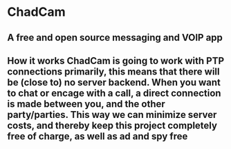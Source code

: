 # ChadCam
**A free and open source messaging and VOIP app**
---
**How it works**
ChadCam is going to work with PTP connections primarily, this means that there will be (close to) no server backend. 
When you want to chat or encage with a call, a direct connection is made between you, and the other party/parties. 
This way we can minimize server costs, and thereby keep this project completely free of charge, as well as ad and spy free
---

